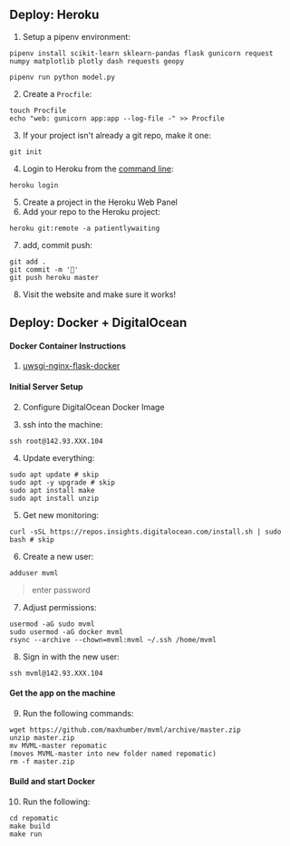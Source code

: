 ## Deploy: Heroku

1. Setup a pipenv environment:

```
pipenv install scikit-learn sklearn-pandas flask gunicorn request numpy matplotlib plotly dash requests geopy

pipenv run python model.py
```

2. Create a `Procfile`:

```
touch Procfile
echo "web: gunicorn app:app --log-file -" >> Procfile
```

3. If your project isn't already a git repo, make it one:

```
git init
```

4. Login to Heroku from the [command line](https://devcenter.heroku.com/articles/heroku-cli):

```
heroku login
```

5. Create a project in the Heroku Web Panel
6. Add your repo to the Heroku project:

```
heroku git:remote -a patientlywaiting
```

7. add, commit push:

```
git add .
git commit -m '🚀'
git push heroku master
```

8. Visit the website and make sure it works!



## Deploy: Docker + DigitalOcean



#### Docker Container Instructions

1. [uwsgi-nginx-flask-docker](https://github.com/tiangolo/uwsgi-nginx-flask-docker)

#### Initial Server Setup

2. Configure DigitalOcean Docker Image

3. ssh into the machine:

```
ssh root@142.93.XXX.104
```

4. Update everything:

```
sudo apt update # skip
sudo apt -y upgrade # skip
sudo apt install make
sudo apt install unzip
```

5. Get new monitoring:

```
curl -sSL https://repos.insights.digitalocean.com/install.sh | sudo bash # skip
```

6. Create a new user:

```
adduser mvml
```

> enter password

7. Adjust permissions:

```
usermod -aG sudo mvml
sudo usermod -aG docker mvml
rsync --archive --chown=mvml:mvml ~/.ssh /home/mvml
```

8. Sign in with the new user:

```
ssh mvml@142.93.XXX.104
```

#### Get the app on the machine

9. Run the following commands:

```
wget https://github.com/maxhumber/mvml/archive/master.zip
unzip master.zip
mv MVML-master repomatic
(moves MVML-master into new folder named repomatic)
rm -f master.zip
```

#### Build and start Docker

10. Run the following:

```
cd repomatic
make build
make run
```
